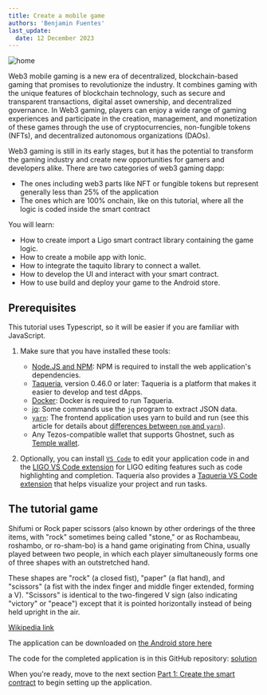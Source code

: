 ```yaml
---
title: Create a mobile game
authors: 'Benjamin Fuentes'
last_update:
  date: 12 December 2023
---
```


![home](/img/tutorials/mobile-picHOME.png)

Web3 mobile gaming is a new era of decentralized, blockchain-based gaming that promises to revolutionize the industry. It combines gaming with the unique features of blockchain technology, such as secure and transparent transactions, digital asset ownership, and decentralized governance. In Web3 gaming, players can enjoy a wide range of gaming experiences and participate in the creation, management, and monetization of these games through the use of cryptocurrencies, non-fungible tokens (NFTs), and decentralized autonomous organizations (DAOs).

Web3 gaming is still in its early stages, but it has the potential to transform the gaming industry and create new opportunities for gamers and developers alike.
There are two categories of web3 gaming dapp:

- The ones including web3 parts like NFT or fungible tokens but represent generally less than 25% of the application
- The ones which are 100% onchain, like on this tutorial, where all the logic is coded inside the smart contract

You will learn:

- How to create import a Ligo smart contract library containing the game logic.
- How to create a mobile app with Ionic.
- How to integrate the taquito library to connect a wallet.
- How to develop the UI and interact with your smart contract.
- How to use build and deploy your game to the Android store.

## Prerequisites

This tutorial uses Typescript, so it will be easier if you are familiar with JavaScript.

1. Make sure that you have installed these tools:

   - [Node.JS and NPM](https://nodejs.org/en/download/): NPM is required to install the web application's dependencies.
   - [Taqueria](https://taqueria.io/), version 0.46.0 or later: Taqueria is a platform that makes it easier to develop and test dApps.
   - [Docker](https://docs.docker.com/engine/install/): Docker is required to run Taqueria.
   - [jq](https://stedolan.github.io/jq/download/): Some commands use the `jq` program to extract JSON data.
   - [`yarn`](https://yarnpkg.com/): The frontend application uses yarn to build and run (see this article for details about [differences between `npm` and `yarn`](https://www.geeksforgeeks.org/difference-between-npm-and-yarn/)).
   - Any Tezos-compatible wallet that supports Ghostnet, such as [Temple wallet](https://templewallet.com/).

2. Optionally, you can install [`VS Code`](https://code.visualstudio.com/download) to edit your application code in and the [LIGO VS Code extension](https://marketplace.visualstudio.com/items?itemName=ligolang-publish.ligo-vscode) for LIGO editing features such as code highlighting and completion.
   Taqueria also provides a [Taqueria VS Code extension](https://marketplace.visualstudio.com/items?itemName=ecadlabs.taqueria-vscode) that helps visualize your project and run tasks.

## The tutorial game

Shifumi or Rock paper scissors (also known by other orderings of the three items, with "rock" sometimes being called "stone," or as Rochambeau, roshambo, or ro-sham-bo) is a hand game originating from China, usually played between two people, in which each player simultaneously forms one of three shapes with an outstretched hand.

These shapes are "rock" (a closed fist), "paper" (a flat hand), and "scissors" (a fist with the index finger and middle finger extended, forming a V). "Scissors" is identical to the two-fingered V sign (also indicating "victory" or "peace") except that it is pointed horizontally instead of being held upright in the air.

[Wikipedia link](https://en.wikipedia.org/wiki/Rock_paper_scissors)

The application can be downloaded on [the Android store here](https://play.google.com/store/apps/details?id=dev.marigold.shifumi)

The code for the completed application is in this GitHub repository: [solution](https://github.com/marigold-dev/training-dapp-shifumi/tree/main/solution)

When you're ready, move to the next section [Part 1: Create the smart contract](./mobile/part-1) to begin setting up the application.
